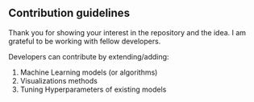 ## Contribution guidelines

Thank you for showing your interest in the repository and the idea. I am grateful to be working with fellow developers.

Developers can contribute by extending/adding:
<ol>
<li>Machine Learning models (or algorithms)</li>
<li>Visualizations methods</li>
<li>Tuning Hyperparameters of existing models</li>
</ol>
